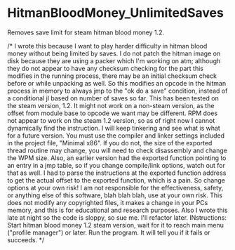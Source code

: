 # HitmanBloodMoney_UnlimitedSaves
Removes save limit for steam hitman blood money 1.2. 

/*
I wrote this because I want to play harder difficulty in hitman blood money without being limited by saves.
I do not patch the hitman image on disk because they are using a packer which I'm working on atm; although they do not appear
to have any checksum checking for the part this modifies in the running process, there may be an initial checksum check before or while
unpacking as well. So this modifies an opcode in the hitman process in memory to always jmp to the "ok do a save" condition, instead of
a conditional jl based on number of saves so far.
This has been tested on the steam version, 1.2. It might not work on a non-steam version, as the offset from module base to opcode we want may 
be different. RPM does not appear to work on the steam 1.2 version, so as of right now I cannot dynamically find the instruction. I will
keep tinkering and see what is what for a future version.
You must use the compiler and linker settings included in the project file, "Minimal x86". If you do not, the size of the exported thread routine
may change, you will need to check disassembly and change the WPM size. Also, an earlier version had the exported function pointing to an entry in a jmp
table, so if you change compile/link options, watch out for that as well. I had to parse the instructions at the exported function address to get the
actual offset to the exported function, which is a pain. So change options at your own risk!
I am not responsible for the effectiveness, safety, or anything else of this software, blah blah blah, use at your own risk.
This does not modify any copyrighted files, it makes a change in your PCs memory, and this is for educational and research purposes.
Also I wrote this late at night so the code is sloppy, so sue me. I'll refactor later.
INstructions: Start hitman blood money 1.2 steam version, wait for it to reach main menu ("profile manager") or later. Run the program. It will tell you if it fails
or succeeds.
*/
